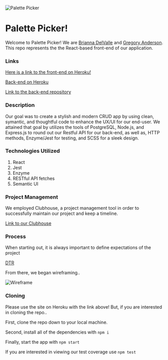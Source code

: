 ![Palette Picker](https://user-images.githubusercontent.com/30326085/66967965-07be5c80-f040-11e9-905c-2801e32a86fd.png)

# Palette Picker!

Welcome to Palette Picker! We are [Brianna DelValle](https://github.com/bld010/) and [Gregory Anderson](https://github.com/gregoryanderson). This repo represents the the React-based front-end of our application.

### Links
[Here is a link to the front-end on Heroku!](https://fe-palette.herokuapp.com/)


[Back-end on Heroku](https://be-palette.herokuapp.com/api/v1/folders)

[Link to the back-end repository](https://github.com/gregoryanderson/backend-palette-picker)

### Description

Our goal was to create a stylish and modern CRUD app by using clean, symantic, and thoughtful code to enhance the UX/UI for our end-user. We attained that goal by utilizes the tools of PostgreSQL, Node.js, and Express.js to round out our Restful API for our back-end, as well as, HTTP methods, Enzyme/Jest for testing, and SCSS for a sleek design. 

### Technologies Utilized

1. React
1. Jest
2. Enzyme
4. RESTful API fetches
5. Semantic UI

### Project Management 

We employed Clubhouse, a project management tool in order to successfully maintain our project and keep a timeline.

[Link to our Clubhouse](https://app.clubhouse.io/briannadelvalle/stories/space/45/everything)


### Process

When starting out, it is always important to define expectations of the project

[DTR](https://gist.github.com/gregoryanderson/98f483415e0978102a8d0038cc938188)

From there, we began wireframing..

![Wireframe](https://user-images.githubusercontent.com/30326085/66967545-887c5900-f03e-11e9-8d8e-15910b1b33b9.png)

### Cloning

Please use the site on Heroku with the link above! But, if you are interested in cloning the repo..

First, clone the repo down to your local machine.

Second, install all of the dependencies with ```npm i```

Finally, start the app with ```npm start```

If you are interested in viewing our test coverage use ```npm test```

